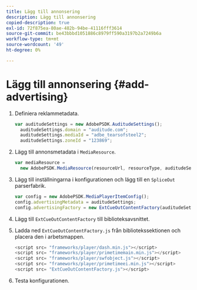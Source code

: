 ```yaml
---
title: Lägg till annonsering
description: Lägg till annonsering
copied-description: true
exl-id: 72f875ea-80ae-482b-94be-41116fff3614
source-git-commit: be43bbbd1051886c8979ff590a3197b2a7249b6a
workflow-type: tm+mt
source-wordcount: '49'
ht-degree: 0%

---
```


# Lägg till annonsering {#add-advertising}

1. Definiera reklammetadata.

   ```js
   var auditudeSettings = new AdobePSDK.AuditudeSettings(); 
     auditudeSettings.domain = "auditude.com"; 
     auditudeSettings.mediaId = "adbe_tearsofsteel2"; 
     auditudeSettings.zoneId = "123869";
   ```

1. Lägg till annonsmetadata i `MediaResource`.

   ```js
   var mediaResource =  
     new AdobePSDK.MediaResource(resourceUrl, resourceType, auditudeSettings, false);
   ```

1. Lägg till inställningarna i konfigurationen och lägg till en `SpliceOut` parserfabrik.

   ```js
   var config = new AdobePSDK.MediaPlayerItemConfig(); 
   config.advertisingMetadata = auditudeSettings; 
   config.advertisingFactory = new ExtCueOutContentFactory(auditudeSettings);
   ```

1. Lägg till `ExtCueOutContentFactory` till biblioteksavsnittet.
1. Ladda ned `ExtCueOutContentFactory.js` från bibliotekssektionen och placera den i arbetsmappen.

   ```js
   <script src= "frameworks/player/dash.min.js"></script> 
   <script src= "frameworks/player/primetimemain.min.js"></script> 
   <script src= "frameworks/player/swfobject.js"></script> 
   <script src= "frameworks/player/primetimeei.min.js"></script> 
   <script src= "ExtCueOutContentFactory.js"></script>
   ```

1. Testa konfigurationen.
